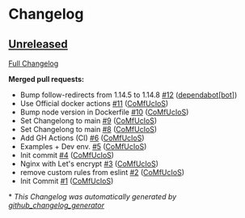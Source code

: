 # Changelog

## [Unreleased](https://github.com/CoMfUcIoS/PoMaSeL/tree/HEAD)

[Full Changelog](https://github.com/CoMfUcIoS/PoMaSeL/compare/7ddcb5258553e2948e720acedfcd6bfca44066cf...HEAD)

**Merged pull requests:**

- Bump follow-redirects from 1.14.5 to 1.14.8 [\#12](https://github.com/CoMfUcIoS/PoMaSeL/pull/12) ([dependabot[bot]](https://github.com/apps/dependabot))
- Use Official docker actions [\#11](https://github.com/CoMfUcIoS/PoMaSeL/pull/11) ([CoMfUcIoS](https://github.com/CoMfUcIoS))
- Bump node version in Dockerfile [\#10](https://github.com/CoMfUcIoS/PoMaSeL/pull/10) ([CoMfUcIoS](https://github.com/CoMfUcIoS))
- Set Changelong to main [\#9](https://github.com/CoMfUcIoS/PoMaSeL/pull/9) ([CoMfUcIoS](https://github.com/CoMfUcIoS))
- Set Changelong to main [\#8](https://github.com/CoMfUcIoS/PoMaSeL/pull/8) ([CoMfUcIoS](https://github.com/CoMfUcIoS))
- Add GH Actions \(CI\) [\#6](https://github.com/CoMfUcIoS/PoMaSeL/pull/6) ([CoMfUcIoS](https://github.com/CoMfUcIoS))
- Examples + Dev env. [\#5](https://github.com/CoMfUcIoS/PoMaSeL/pull/5) ([CoMfUcIoS](https://github.com/CoMfUcIoS))
- Init commit [\#4](https://github.com/CoMfUcIoS/PoMaSeL/pull/4) ([CoMfUcIoS](https://github.com/CoMfUcIoS))
- Nginx with Let's encrypt [\#3](https://github.com/CoMfUcIoS/PoMaSeL/pull/3) ([CoMfUcIoS](https://github.com/CoMfUcIoS))
- remove custom rules from eslint [\#2](https://github.com/CoMfUcIoS/PoMaSeL/pull/2) ([CoMfUcIoS](https://github.com/CoMfUcIoS))
- Init Commit [\#1](https://github.com/CoMfUcIoS/PoMaSeL/pull/1) ([CoMfUcIoS](https://github.com/CoMfUcIoS))



\* *This Changelog was automatically generated by [github_changelog_generator](https://github.com/github-changelog-generator/github-changelog-generator)*
